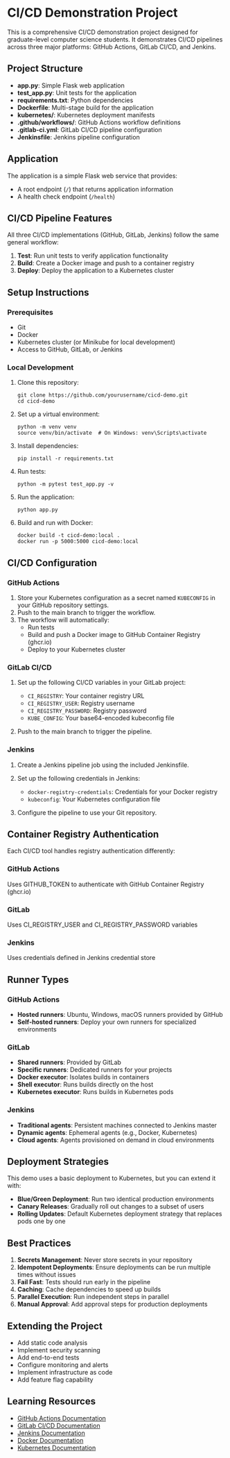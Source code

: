# CI/CD Demonstration Project

This is a comprehensive CI/CD demonstration project designed for graduate-level computer science students. It demonstrates CI/CD pipelines across three major platforms: GitHub Actions, GitLab CI/CD, and Jenkins.

## Project Structure

- **app.py**: Simple Flask web application
- **test_app.py**: Unit tests for the application
- **requirements.txt**: Python dependencies
- **Dockerfile**: Multi-stage build for the application
- **kubernetes/**: Kubernetes deployment manifests
- **.github/workflows/**: GitHub Actions workflow definitions
- **.gitlab-ci.yml**: GitLab CI/CD pipeline configuration
- **Jenkinsfile**: Jenkins pipeline configuration

## Application

The application is a simple Flask web service that provides:

- A root endpoint (`/`) that returns application information
- A health check endpoint (`/health`)

## CI/CD Pipeline Features

All three CI/CD implementations (GitHub, GitLab, Jenkins) follow the same general workflow:

1. **Test**: Run unit tests to verify application functionality
2. **Build**: Create a Docker image and push to a container registry
3. **Deploy**: Deploy the application to a Kubernetes cluster

## Setup Instructions

### Prerequisites

- Git
- Docker
- Kubernetes cluster (or Minikube for local development)
- Access to GitHub, GitLab, or Jenkins

### Local Development

1. Clone this repository:
   ```
   git clone https://github.com/yourusername/cicd-demo.git
   cd cicd-demo
   ```

2. Set up a virtual environment:
   ```
   python -m venv venv
   source venv/bin/activate  # On Windows: venv\Scripts\activate
   ```

3. Install dependencies:
   ```
   pip install -r requirements.txt
   ```

4. Run tests:
   ```
   python -m pytest test_app.py -v
   ```

5. Run the application:
   ```
   python app.py
   ```

6. Build and run with Docker:
   ```
   docker build -t cicd-demo:local .
   docker run -p 5000:5000 cicd-demo:local
   ```

## CI/CD Configuration

### GitHub Actions

1. Store your Kubernetes configuration as a secret named `KUBECONFIG` in your GitHub repository settings.
2. Push to the main branch to trigger the workflow.
3. The workflow will automatically:
   - Run tests
   - Build and push a Docker image to GitHub Container Registry (ghcr.io)
   - Deploy to your Kubernetes cluster

### GitLab CI/CD

1. Set up the following CI/CD variables in your GitLab project:
   - `CI_REGISTRY`: Your container registry URL
   - `CI_REGISTRY_USER`: Registry username
   - `CI_REGISTRY_PASSWORD`: Registry password
   - `KUBE_CONFIG`: Your base64-encoded kubeconfig file

2. Push to the main branch to trigger the pipeline.

### Jenkins

1. Create a Jenkins pipeline job using the included Jenkinsfile.
2. Set up the following credentials in Jenkins:
   - `docker-registry-credentials`: Credentials for your Docker registry
   - `kubeconfig`: Your Kubernetes configuration file

3. Configure the pipeline to use your Git repository.

## Container Registry Authentication

Each CI/CD tool handles registry authentication differently:

### GitHub Actions
Uses GITHUB_TOKEN to authenticate with GitHub Container Registry (ghcr.io)

### GitLab
Uses CI_REGISTRY_USER and CI_REGISTRY_PASSWORD variables

### Jenkins
Uses credentials defined in Jenkins credential store

## Runner Types

### GitHub Actions
- **Hosted runners**: Ubuntu, Windows, macOS runners provided by GitHub
- **Self-hosted runners**: Deploy your own runners for specialized environments

### GitLab
- **Shared runners**: Provided by GitLab
- **Specific runners**: Dedicated runners for your projects
- **Docker executor**: Isolates builds in containers
- **Shell executor**: Runs builds directly on the host
- **Kubernetes executor**: Runs builds in Kubernetes pods

### Jenkins
- **Traditional agents**: Persistent machines connected to Jenkins master
- **Dynamic agents**: Ephemeral agents (e.g., Docker, Kubernetes)
- **Cloud agents**: Agents provisioned on demand in cloud environments

## Deployment Strategies

This demo uses a basic deployment to Kubernetes, but you can extend it with:

- **Blue/Green Deployment**: Run two identical production environments
- **Canary Releases**: Gradually roll out changes to a subset of users
- **Rolling Updates**: Default Kubernetes deployment strategy that replaces pods one by one

## Best Practices

1. **Secrets Management**: Never store secrets in your repository
2. **Idempotent Deployments**: Ensure deployments can be run multiple times without issues
3. **Fail Fast**: Tests should run early in the pipeline
4. **Caching**: Cache dependencies to speed up builds
5. **Parallel Execution**: Run independent steps in parallel
6. **Manual Approval**: Add approval steps for production deployments

## Extending the Project

- Add static code analysis
- Implement security scanning
- Add end-to-end tests
- Configure monitoring and alerts
- Implement infrastructure as code
- Add feature flag capability

## Learning Resources

- [GitHub Actions Documentation](https://docs.github.com/en/actions)
- [GitLab CI/CD Documentation](https://docs.gitlab.com/ee/ci/)
- [Jenkins Documentation](https://www.jenkins.io/doc/)
- [Docker Documentation](https://docs.docker.com/)
- [Kubernetes Documentation](https://kubernetes.io/docs/)